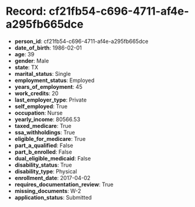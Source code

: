 # Record: cf21fb54-c696-4711-af4e-a295fb665dce

- **person_id**: cf21fb54-c696-4711-af4e-a295fb665dce
- **date_of_birth**: 1986-02-01
- **age**: 39
- **gender**: Male
- **state**: TX
- **marital_status**: Single
- **employment_status**: Employed
- **years_of_employment**: 45
- **work_credits**: 20
- **last_employer_type**: Private
- **self_employed**: True
- **occupation**: Nurse
- **yearly_income**: 80566.53
- **taxed_medicare**: True
- **ssa_withholdings**: True
- **eligible_for_medicare**: True
- **part_a_qualified**: False
- **part_b_enrolled**: False
- **dual_eligible_medicaid**: False
- **disability_status**: True
- **disability_type**: Physical
- **enrollment_date**: 2017-04-02
- **requires_documentation_review**: True
- **missing_documents**: W-2
- **application_status**: Submitted